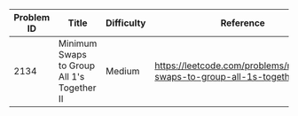 | Problem ID | Title | Difficulty | Reference
| --- | --- | --- | ---
| 2134 | Minimum Swaps to Group All 1's Together II | Medium | https://leetcode.com/problems/minimum-swaps-to-group-all-1s-together-ii/
